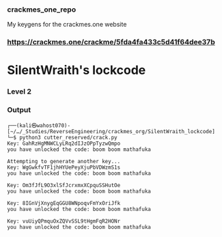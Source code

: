 ### crackmes_one_repo
My keygens for the crackmes.one website

### https://crackmes.one/crackme/5fda4fa433c5d41f64dee37b
# SilentWraith's lockcode

### Level 2

### Output ###
```
┌──(kali㉿wahost070)-[~/…/_Studies/ReverseEngineering/crackmes_org/SilentWraith_lockcode]
└─$ python3 cutter_reserved/crack.py
Key: GahRzHgMNWCLyLRq2dIJzOPpTyzwQmpo
you have unlocked the code: boom boom mathafuka

Attempting to generate another key...
Key: WgGwkfvTF1jhHYUePeyXjuPbVDWzmS1s
you have unlocked the code: boom boom mathafuka

Key: Om3fJfL9O3xlSfJcrxmxXCpquSSHutOe
you have unlocked the code: boom boom mathafuka

Key: 8IGnVjXnygEqGGU8WNpoqvFmYxOriJfk
you have unlocked the code: boom boom mathafuka

Key: vuUiyQPmquOxZQVvSSL9tHgmFqR2HONr
you have unlocked the code: boom boom mathafuka

```